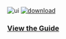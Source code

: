 ![ui](https://i.imgur.com/m2vqkiw.png)
[![download](https://i.imgur.com/mTSaJu1.png)](https://routinehub.co/shortcut/1421)

### [View the Guide](https://paddy-1304.github.io/UI-Utilities-Page/guide)
